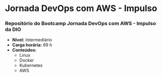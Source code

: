 # Jornada DevOps com AWS - Impulso

### Repositório do Bootcamp Jornada DevOps com AWS - Impulso da DIO

* __Nível:__ Intermediário
* __Carga horária:__ 69 h
* __Conteúdos:__
    * Linux
    * Docker
    * Kubernetes
    * AWS